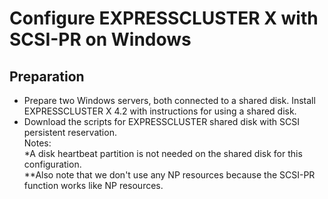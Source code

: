 # Configure EXPRESSCLUSTER X with SCSI-PR on Windows
## Preparation
- Prepare two Windows servers, both connected to a shared disk. Install EXPRESSCLUSTER X 4.2 with instructions for using a shared disk.    
- Download the scripts for EXPRESSCLUSTER shared disk with SCSI persistent reservation.    
Notes:    
\*A disk heartbeat partition is not needed on the shared disk for this configuration.    
\*\*Also note that we don't use any NP resources because the SCSI-PR function works like NP resources.



